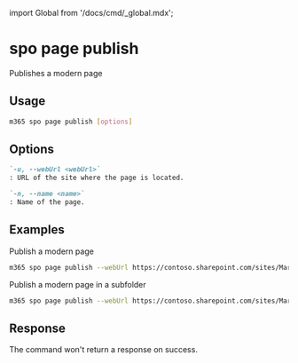 <!-- DISCLAIMER: All secrets, passwords, and sensitive values in this document are examples only and not real credentials. -->
import Global from '/docs/cmd/_global.mdx';

# spo page publish

Publishes a modern page

## Usage

```sh
m365 spo page publish [options]
```

## Options

```md definition-list
`-u, --webUrl <webUrl>`
: URL of the site where the page is located.

`-n, --name <name>`
: Name of the page.
```

<Global />

## Examples

Publish a modern page

```sh
m365 spo page publish --webUrl https://contoso.sharepoint.com/sites/Marketing --name "Style guide.aspx"
```

Publish a modern page in a subfolder

```sh
m365 spo page publish --webUrl https://contoso.sharepoint.com/sites/Marketing --name "/Styles/Guide.aspx"
```

## Response

The command won't return a response on success.
